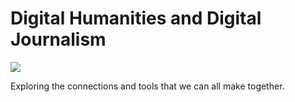 # Digital Humanities and Digital Journalism

![]({{site.baseurl}}//profile_pic_400x400.jpg)

Exploring the connections and tools that we can all make together.

